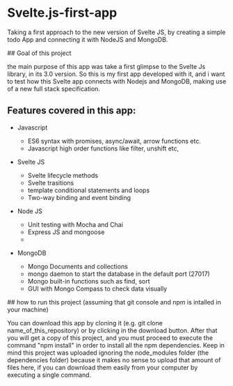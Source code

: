 # Svelte.js-first-app

Taking a first approach to the new version of Svelte JS, by creating a simple todo App and connecting it with NodeJS and MongoDB.

## Goal of this project

the main purpose of this app was take a first glimpse to the Svelte Js library, in its 3.0 version. So this is my first app developed with it, and i want to test how this Svelte app connects with Nodejs and MongoDB, making use of a new full stack specification.

## Features covered in this app:

 - Javascript
 
    + ES6 syntax with promises, async/await, arrow functions etc.
    + Javascript high order functions like filter, unshift etc,

 - Svelte JS
    
    + Svelte lifecycle methods
    + Svelte trasitions
    + template conditional statements and loops
    + Two-way binding and event binding
    
 - Node JS
 
    + Unit testing with Mocha and Chai
    + Express JS and mongoose
    + 
    
 - MongoDB
 
    + Mongo Documents and collections
    + mongo daemon to start the database in the default port (27017)
    + Mongo built-in functions such as find, sort
    + GUI with Mongo Compass to check data visually

 ## how to run this project (assuming that git console and npm is intalled in your machine)
 
 You can download this app by cloning it (e.g. git clone name_of_this_repository) or by clicking in the download button. After that you will get a copy of this project, and you must proceed to execute the command "npm install" in order to install all the npm dependencies. Keep in mind this project was uploaded ignoring the node_modules folder (the dependencies folder) because it makes no sense to upload that amount of files here, if you can download them easily from your computer by executing a single command.

